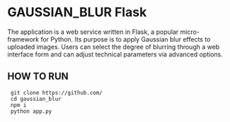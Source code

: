 # GAUSSIAN_BLUR Flask
The application is a web service written in Flask, a popular micro-framework for Python. Its purpose is to apply Gaussian blur effects to uploaded images. Users can select the degree of blurring through a web interface form and can adjust technical parameters via advanced options.



## HOW TO RUN
```
 git clone https://github.com/
 cd gaussian_blur
 npm i
 python app.py
```